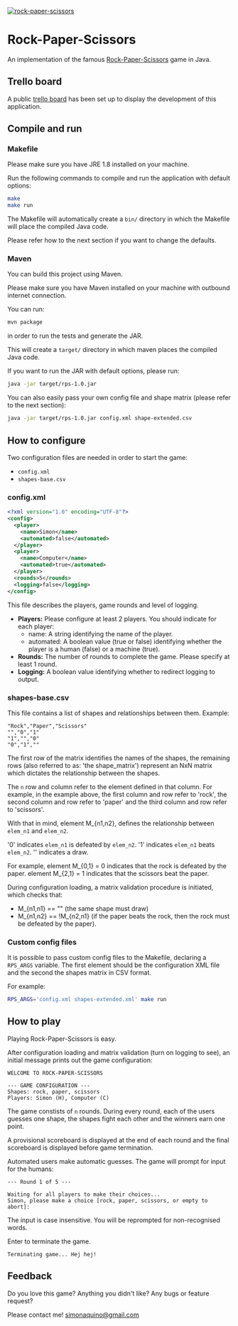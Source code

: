 [![rock-paper-scissors](https://travis-ci.org/queeno/rock-paper-scissors.png?branch=master)](https://travis-ci.org/queeno/rock-paper-scissors)

# Rock-Paper-Scissors

An implementation of the famous [Rock-Paper-Scissors](https://en.wikipedia.org/wiki/Rock-paper-scissors) game in Java.

## Trello board

A public [trello board](https://trello.com/b/dQTBkDv8/rock-paper-scissors) has been set up to display the development of this application.

## Compile and run

### Makefile

Please make sure you have JRE 1.8 installed on your machine.

Run the following commands to compile and run the application with default options:

```bash
make
make run
```

The Makefile will automatically create a `bin/` directory in which the Makefile will place the compiled Java code.

Please refer how to the next section if you want to change the defaults. 

### Maven

You can build this project using Maven.

Please make sure you have Maven installed on your machine with outbound internet connection.

You can run:

```bash
mvn package
```

in order to run the tests and generate the JAR.

This will create a `target/` directory in which maven places the compiled Java code.

If you want to run the JAR with default options, please run:

```bash
java -jar target/rps-1.0.jar
```

You can also easily pass your own config file and shape matrix (please refer to the next section):

```bash
java -jar target/rps-1.0.jar config.xml shape-extended.csv
```

## How to configure

Two configuration files are needed in order to start the game:

- `config.xml`
- `shapes-base.csv`

### config.xml

```xml
<?xml version="1.0" encoding="UTF-8"?>
<config>
  <player>
    <name>Simon</name>
    <automated>false</automated>
  </player>
  <player>
    <name>Computer</name>
    <automated>true</automated>
  </player>
  <rounds>5</rounds>
  <logging>false</logging>
</config>
```

This file describes the players, game rounds and level of logging.

- **Players:**
  Please configure at least 2 players.
  You should indicate for each player:
  - name: A string identifying the name of the player.
  - automated: A boolean value (true or false) identifying whether the player is a human (false) or a machine (true).
- **Rounds:**
  The number of rounds to complete the game.
  Please specify at least 1 round. 
- **Logging:**
  A boolean value identifying whether to redirect logging to output.

### shapes-base.csv

This file contains a list of shapes and relationships between them.
Example:

``` 
"Rock","Paper","Scissors"
"","0","1"
"1","","0"
"0","1",""
```

The first row of the matrix identifies the names of the shapes, the remaining rows (also referred to as: 'the shape\_matrix') represent an NxN matrix which dictates the relationship between the shapes.

The `n` row and column refer to the element defined in that column.
For example, in the example above, the first column and row refer to 'rock', the second column and row refer to 'paper' and the third column and row refer to 'scissors'.

With that in mind, element M\_{n1,n2}, defines the relationship between `elem_n1` and `elem_n2`.

'0' indicates `elem_n1` is defeated by `elem_n2`.
'1' indicates `elem_n1` beats `elem_n2`.
'' indicates a draw.

For example, element M\_{0,1} = 0 indicates that the rock is defeated by the paper. element M\_{2,1} = 1 indicates that the scissors beat the paper.

During configuration loading, a matrix validation procedure is initiated, which checks that:
- M\_{n1,n1} == "" (the same shape must draw)
- M\_{n1,n2} == !M\_{n2,n1} (if the paper beats the rock, then the rock must be defeated by the paper).

### Custom config files

It is possible to pass custom config files to the Makefile, declaring a `RPS_ARGS` variable. The first element should be the configuration XML file and the second the shapes matrix in CSV format.

For example:

```bash
RPS_ARGS='config.xml shapes-extended.xml' make run
```

## How to play

Playing Rock-Paper-Scissors is easy.

After configuration loading and matrix validation (turn on logging to see), an initial message prints out the game configuration:

```
WELCOME TO ROCK-PAPER-SCISSORS

--- GAME CONFIGURATION ---
Shapes: rock, paper, scissors
Players: Simon (H), Computer (C)
```

The game constists of `n` rounds. During every round, each of the users guesses one shape, the shapes fight each other and the winners earn one point.

A provisional scoreboard is displayed at the end of each round and the final scoreboard is displayed before game termination.

Automated users make automatic guesses. The game will prompt for input for the humans:

```
--- Round 1 of 5 ---

Waiting for all players to make their choices...
Simon, please make a choice [rock, paper, scissors, or empty to abort]:
```

The input is case insensitive. You will be reprompted for non-recognised words.

Enter to terminate the game.

```
Terminating game... Hej hej!
```

## Feedback

Do you love this game? Anything you didn't like? Any bugs or feature request?

Please contact me! [simonaquino@gmail.com](simonaquino@gmail.com)
